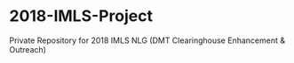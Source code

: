# 2018-IMLS-Project
Private Repository for 2018 IMLS NLG (DMT Clearinghouse Enhancement &amp; Outreach)
